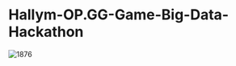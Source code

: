 # Hallym-OP.GG-Game-Big-Data-Hackathon

![1876](https://user-images.githubusercontent.com/62679812/136735022-dc5d37c5-490c-403e-88d6-b5efa2218a28.jpg)
